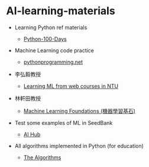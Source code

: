 # AI-learning-materials

* Learning Python ref materials
    * [Python-100-Days](https://github.com/jackfrued/Python-100-Days)    
 
* Machine Learning code practice
    * [pythonprogramming.net](https://pythonprogramming.net/)

* 李弘毅教授
    * [Learning ML  from web courses in NTU](https://www.youtube.com/watch?v=CXgbekl66jc&list=PLJV_el3uVTsPy9oCRY30oBPNLCo89yu49)

* 林軒田教授
    * [Machine Learning Foundations (機器學習基石)](https://www.youtube.com/playlist?list=PLXVfgk9fNX2I7tB6oIINGBmW50rrmFTqf)
    
* Test some examples of ML in SeedBank
    * [AI Hub](https://research.google.com/seedbank/)

* All algorithms implemented in Python (for education)
    * [The Algorithms](https://github.com/TheAlgorithms/Python#all-algorithms-implemented-in-python-for-education)
